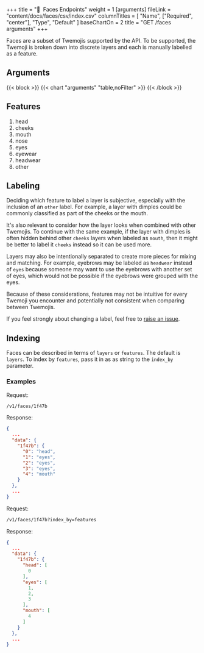 +++
title = "🙂&nbsp;&nbsp;Faces Endpoints"
weight = 1
[arguments]
  fileLink = "content/docs/faces/csv/index.csv"
  columnTitles = [
    "Name",
    ["Required", "center"],
    "Type",
    "Default"
  ]
  baseChartOn = 2
  title = "GET /faces arguments"
+++

Faces are a subset of Twemojis supported by the API. To be supported, the Twemoji is broken down into discrete layers and each is manually labelled as a feature.

## Arguments

{{< block >}}
  {{< chart "arguments" "table,noFilter" >}}
{{< /block >}}

## Features

1. head
1. cheeks
1. mouth
1. nose
1. eyes
1. eyewear
1. headwear
1. other

## Labeling

Deciding which feature to label a layer is subjective, especially with the inclusion of an `other` label. For example, a layer with dimples could be commonly classified as part of the cheeks or the mouth.

It's also relevant to consider how the layer looks when combined with other Twemojis. To continue with the same example, if the layer with dimples is often hidden behind other `cheeks` layers when labeled as `mouth`, then it might be better to label it `cheeks` instead so it can be used more.

Layers may also be intentionally separated to create more pieces for mixing and matching. For example, eyebrows may be labeled as `headwear` instead of `eyes` because someone may want to use the eyebrows with another set of eyes, which would not be possible if the eyebrows were grouped with the eyes.

Because of these considerations, features may not be intuitive for every Twemoji you encounter and potentially not consistent when comparing between Twemojis.

If you feel strongly about changing a label, feel free to [raise an issue](https://github.com/custom-twemoji/custom-twemoji-api/issues/new).

## Indexing

Faces can be described in terms of `layers` or `features`. The default is `layers`. To index by `features`, pass it in as as string to the `index_by` parameter.

### Examples

Request:

```txt
/v1/faces/1f47b
```

Response:

```json
{
  ...
  "data": {
    "1f47b": {
      "0": "head",
      "1": "eyes",
      "2": "eyes",
      "3": "eyes",
      "4": "mouth"
    }
  },
  ...
}
```

Request:

```txt
/v1/faces/1f47b?index_by=features
```

Response:

```json
{
  ...
  "data": {
    "1f47b": {
      "head": [
        0
      ],
      "eyes": [
        1,
        2,
        3
      ],
      "mouth": [
        4
      ]
    }
  },
  ...
}
```
